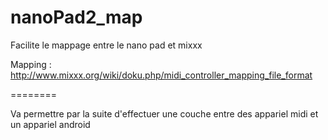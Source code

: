 nanoPad2_map
============

Facilite le mappage  entre le nano pad et mixxx

Mapping : http://www.mixxx.org/wiki/doku.php/midi_controller_mapping_file_format


========

Va permettre par la suite d'effectuer une  couche entre des appariel midi et un appariel android

